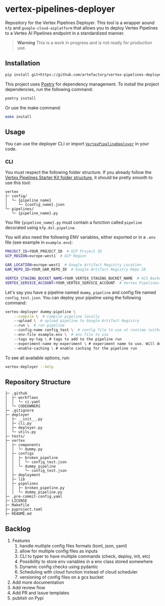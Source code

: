 # vertex-pipelines-deployer

Repository for the Vertex Pipelines Deployer. This tool is a wrapper aound `kfp` and `google-cloud-aiplatform` that allows you to deploy Vertex Pipelines to a Vertex AI Pipelines endpoint in a standardized manner.

> **Warning**
> This is a work in progress and is not ready for production use.


## Installation

```bash
pip install git+https://github.com/artefactory/vertex-pipelines-deployer.git@develop
```

This project uses [Poetry](https://python-poetry.org/) for dependency management. To install the project dependencies, run the following command:

```bash
poetry install
```

Or use the make command:
```bash
make install
```

## Usage

You can use the deployer CLI or import [`VertexPipelineDeployer`](deployer/deployer.py) in your code.

### CLI

You must respect the following folder structure. If you already follow the
[Vertex Pipelines Starter Kit folder structure](https://github.com/artefactory/vertex-pipeline-starter-kit),
it should be pretty smooth to use this tool:

```
vertex
├─ config/
│  └─ {pipeline_name}
│     └─ {config_name}.json
└─ pipelines/
   └─ {pipeline_name}.py
```

You file `{pipeline_name}.py` must contain a function called `pipeline` decorated using `kfp.dsl.pipeline`.

You will also need the following ENV variables, either exported or in a `.env` file (see example in `example.env`):

```bash
PROJECT_ID=YOUR_PROJECT_ID  # GCP Project ID
GCP_REGION=europe-west1  # GCP Region

GAR_LOCATION=europe-west1  # Google Artifact Registry Location
GAR_REPO_ID=YOUR_GAR_REPO_ID  # Google Artifact Registry Repo ID

VERTEX_STAGING_BUCKET_NAME=YOUR_VERTEX_STAGING_BUCKET_NAME  # GCS Bucket for Vertex Pipelines staging
VERTEX_SERVICE_ACCOUNT=YOUR_VERTEX_SERVICE_ACCOUNT  # Vertex Pipelines Service Account
```

Let's say you have a pipeline named `dummy_pipeline` and config file named `config_test.json`. You can deploy your pipeline using the following command:

```bash
vertex-deployer dummy-pipeline \
    --compile \  # compile pipeline locally
    --upload \  # upload pipeline to Google Artifact Registry
    --run \  # run pipeline
    --config-name config_test \  # config file to use at runtime (without extension) to fill parameter_values
    --env-file example.env \  # env file to use
    --tags my-tag \ # tags to add to the pipeline run
    --experiment-name my-experiment \ # experiment name to use. Will default to {pipeline_name}-experiment if not provided
    --enable-caching \ # enable caching for the pipeline run
```

To see all available options, run:

```bash
vertex-deployer --help
```

## Repository Structure

```
├─ .github
│  ├─ workflows
│  │  └─ ci.yaml
│  └─ CODEOWNERS
├─ .gitignore
├─ deployer
│  ├─ __init__.py
│  ├─ cli.py
│  ├─ deployer.py
│  └─ utils.py
├─ tests/
├─ vertex
│  ├─ components
│  │  └─ dummy.py
│  ├─ configs
│  │  ├─ broken_pipeline
│  │  │  └─ config_test.json
│  │  └─ dummy_pipeline
│  │     └─ config_test.json
│  ├─ deployment
│  ├─ lib
│  ├─ pipelines
│  │  ├─ broken_pipeline.py
│  │  └─ dummy_pipeline.py
├─ .pre-commit-config.yaml
├─ LICENSE
├─ Makefile
├─ pyproject.toml
├─ README.md
```



## Backlog
1. Features
    1. handle multiple config files formats (toml, json, yaml)
    2. allow for multiple config files as inputs
    3. CLI to typer to have multiple commands (check, deploy, init, etc)
    4. Possibility to store env variables in a env class stored somewhere
    5. Dynamic config checks using pydantic
    6. Scheduling with cloud function instead of cloud scheduler
    7. versioning of config files on a gcs bucket
2. Add more documentation
3. Add review flow
4. Add PR and Issue templates
5. publish on Pypi
